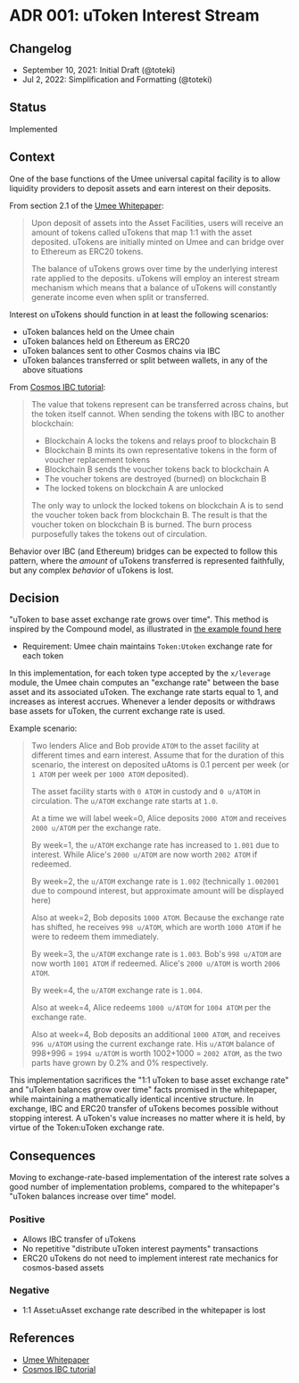 # ADR 001: uToken Interest Stream

## Changelog

- September 10, 2021: Initial Draft (@toteki)
- Jul 2, 2022: Simplification and Formatting (@toteki)

## Status

Implemented

## Context

One of the base functions of the Umee universal capital facility is to allow liquidity providers to deposit assets and earn interest on their deposits.

From section 2.1 of the [Umee Whitepaper](https://umee.cc/umee-whitepaper/):

> Upon deposit of assets into the Asset Facilities, users will receive an amount of tokens called uTokens that map 1:1 with the asset deposited. uTokens are initially minted on Umee and can bridge over to Ethereum as ERC20 tokens.
>
> The balance of uTokens grows over time by the underlying interest rate applied to the deposits. uTokens will employ an interest stream mechanism which means that a balance of uTokens will constantly generate income even when split or transferred.

Interest on uTokens should function in at least the following scenarios:

- uToken balances held on the Umee chain
- uToken balances held on Ethereum as ERC20
- uToken balances sent to other Cosmos chains via IBC
- uToken balances transferred or split between wallets, in any of the above situations

From [Cosmos IBC tutorial](https://tutorials.cosmos.network/understanding-ibc-denoms/):

> The value that tokens represent can be transferred across chains, but the token itself cannot. When sending the tokens with IBC to another blockchain:
>
> - Blockchain A locks the tokens and relays proof to blockchain B
> - Blockchain B mints its own representative tokens in the form of voucher replacement tokens
> - Blockchain B sends the voucher tokens back to blockchain A
> - The voucher tokens are destroyed (burned) on blockchain B
> - The locked tokens on blockchain A are unlocked
>
> The only way to unlock the locked tokens on blockchain A is to send the voucher token back from blockchain B. The result is that the voucher token on blockchain B is burned. The burn process purposefully takes the tokens out of circulation.

Behavior over IBC (and Ethereum) bridges can be expected to follow this pattern, where the _amount_ of uTokens transferred is represented faithfully, but any complex _behavior_ of uTokens is lost.

## Decision

"uToken to base asset exchange rate grows over time". This method is inspired by the Compound model, as illustrated in [the example found here](https://compound.finance/docs/ctokens#introduction)

- Requirement: Umee chain maintains `Token:Utoken` exchange rate for each token

In this implementation, for each token type accepted by the `x/leverage` module, the Umee chain computes an "exchange rate" between the base asset and its associated uToken. The exchange rate starts equal to 1, and increases as interest accrues. Whenever a lender deposits or withdraws base assets for uToken, the current exchange rate is used.

Example scenario:

> Two lenders Alice and Bob provide `ATOM` to the asset facility at different times and earn interest. Assume that for the duration of this scenario, the interest on deposited uAtoms is 0.1 percent per week (or `1 ATOM` per week per `1000 ATOM` deposited).
>
> The asset facility starts with `0 ATOM` in custody and `0 u/ATOM` in circulation. The `u/ATOM` exchange rate starts at `1.0`.
>
> At a time we will label week=0, Alice deposits `2000 ATOM` and receives `2000 u/ATOM` per the exchange rate.
>
> By week=1, the `u/ATOM` exchange rate has increased to `1.001` due to interest. While Alice's `2000 u/ATOM` are now worth `2002 ATOM` if redeemed.
>
> By week=2, the `u/ATOM` exchange rate is `1.002` (technically `1.002001` due to compound interest, but approximate amount will be displayed here)
>
> Also at week=2, Bob deposits `1000 ATOM`. Because the exchange rate has shifted, he receives `998 u/ATOM`, which are worth `1000 ATOM` if he were to redeem them immediately.
>
> By week=3, the `u/ATOM` exchange rate is `1.003`. Bob's `998 u/ATOM` are now worth `1001 ATOM` if redeemed. Alice's `2000 u/ATOM` is worth `2006 ATOM`.
>
> By week=4, the `u/ATOM` exchange rate is `1.004`.
>
> Also at week=4, Alice redeems `1000 u/ATOM` for `1004 ATOM` per the exchange rate.
>
> Also at week=4, Bob deposits an additional `1000 ATOM`, and receives `996 u/ATOM` using the current exchange rate. His `u/ATOM` balance of 998+996 = `1994 u/ATOM` is worth 1002+1000 = `2002 ATOM`, as the two parts have grown by 0.2% and 0% respectively.

This implementation sacrifices the "1:1 uToken to base asset exchange rate" and "uToken balances grow over time" facts promised in the whitepaper, while maintaining a mathematically identical incentive structure. In exchange, IBC and ERC20 transfer of uTokens becomes possible without stopping interest. A uToken's value increases no matter where it is held, by virtue of the Token:uToken exchange rate.

## Consequences

Moving to exchange-rate-based implementation of the interest rate solves a good number of implementation problems, compared to the whitepaper's "uToken balances increase over time" model.

### Positive

- Allows IBC transfer of uTokens
- No repetitive "distribute uToken interest payments" transactions
- ERC20 uTokens do not need to implement interest rate mechanics for cosmos-based assets

### Negative

- 1:1 Asset:uAsset exchange rate described in the whitepaper is lost

## References

- [Umee Whitepaper](https://umee.cc/umee-whitepaper/)
- [Cosmos IBC tutorial](https://tutorials.cosmos.network/understanding-ibc-denoms/)

